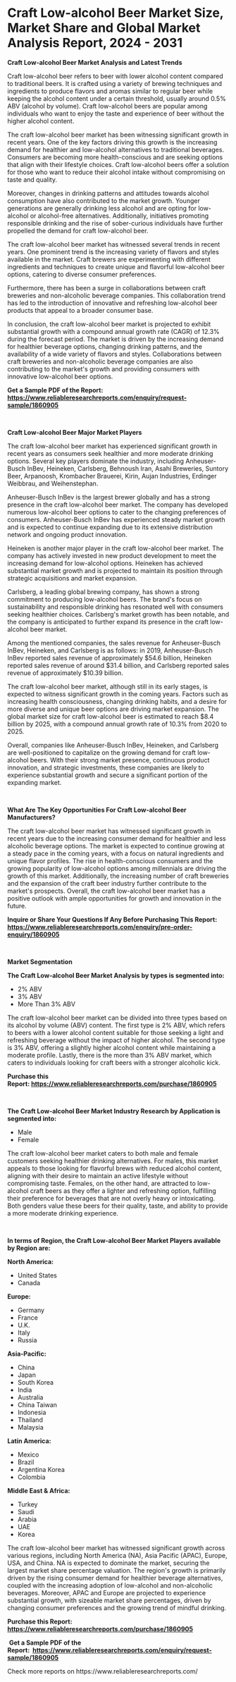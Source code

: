 <p><h1>Craft Low-alcohol Beer Market Size, Market Share and Global Market Analysis Report, 2024 - 2031</h1></p><p><strong>Craft Low-alcohol Beer Market Analysis and Latest Trends</strong></p>
<p><p>Craft low-alcohol beer refers to beer with lower alcohol content compared to traditional beers. It is crafted using a variety of brewing techniques and ingredients to produce flavors and aromas similar to regular beer while keeping the alcohol content under a certain threshold, usually around 0.5% ABV (alcohol by volume). Craft low-alcohol beers are popular among individuals who want to enjoy the taste and experience of beer without the higher alcohol content.</p><p>The craft low-alcohol beer market has been witnessing significant growth in recent years. One of the key factors driving this growth is the increasing demand for healthier and low-alcohol alternatives to traditional beverages. Consumers are becoming more health-conscious and are seeking options that align with their lifestyle choices. Craft low-alcohol beers offer a solution for those who want to reduce their alcohol intake without compromising on taste and quality.</p><p>Moreover, changes in drinking patterns and attitudes towards alcohol consumption have also contributed to the market growth. Younger generations are generally drinking less alcohol and are opting for low-alcohol or alcohol-free alternatives. Additionally, initiatives promoting responsible drinking and the rise of sober-curious individuals have further propelled the demand for craft low-alcohol beer.</p><p>The craft low-alcohol beer market has witnessed several trends in recent years. One prominent trend is the increasing variety of flavors and styles available in the market. Craft brewers are experimenting with different ingredients and techniques to create unique and flavorful low-alcohol beer options, catering to diverse consumer preferences.</p><p>Furthermore, there has been a surge in collaborations between craft breweries and non-alcoholic beverage companies. This collaboration trend has led to the introduction of innovative and refreshing low-alcohol beer products that appeal to a broader consumer base.</p><p>In conclusion, the craft low-alcohol beer market is projected to exhibit substantial growth with a compound annual growth rate (CAGR) of 12.3% during the forecast period. The market is driven by the increasing demand for healthier beverage options, changing drinking patterns, and the availability of a wide variety of flavors and styles. Collaborations between craft breweries and non-alcoholic beverage companies are also contributing to the market's growth and providing consumers with innovative low-alcohol beer options.</p></p>
<p><strong>Get a Sample PDF of the Report:&nbsp; <a href="https://www.reliableresearchreports.com/enquiry/request-sample/1860905">https://www.reliableresearchreports.com/enquiry/request-sample/1860905</a></strong></p>
<p>&nbsp;</p>
<p><strong>Craft Low-alcohol Beer Major Market Players</strong></p>
<p><p>The craft low-alcohol beer market has experienced significant growth in recent years as consumers seek healthier and more moderate drinking options. Several key players dominate the industry, including Anheuser-Busch InBev, Heineken, Carlsberg, Behnoush Iran, Asahi Breweries, Suntory Beer, Arpanoosh, Krombacher Brauerei, Kirin, Aujan Industries, Erdinger Weibbrau, and Weihenstephan.</p><p>Anheuser-Busch InBev is the largest brewer globally and has a strong presence in the craft low-alcohol beer market. The company has developed numerous low-alcohol beer options to cater to the changing preferences of consumers. Anheuser-Busch InBev has experienced steady market growth and is expected to continue expanding due to its extensive distribution network and ongoing product innovation.</p><p>Heineken is another major player in the craft low-alcohol beer market. The company has actively invested in new product development to meet the increasing demand for low-alcohol options. Heineken has achieved substantial market growth and is projected to maintain its position through strategic acquisitions and market expansion.</p><p>Carlsberg, a leading global brewing company, has shown a strong commitment to producing low-alcohol beers. The brand's focus on sustainability and responsible drinking has resonated well with consumers seeking healthier choices. Carlsberg's market growth has been notable, and the company is anticipated to further expand its presence in the craft low-alcohol beer market.</p><p>Among the mentioned companies, the sales revenue for Anheuser-Busch InBev, Heineken, and Carlsberg is as follows: in 2019, Anheuser-Busch InBev reported sales revenue of approximately $54.6 billion, Heineken reported sales revenue of around $31.4 billion, and Carlsberg reported sales revenue of approximately $10.39 billion.</p><p>The craft low-alcohol beer market, although still in its early stages, is expected to witness significant growth in the coming years. Factors such as increasing health consciousness, changing drinking habits, and a desire for more diverse and unique beer options are driving market expansion. The global market size for craft low-alcohol beer is estimated to reach $8.4 billion by 2025, with a compound annual growth rate of 10.3% from 2020 to 2025.</p><p>Overall, companies like Anheuser-Busch InBev, Heineken, and Carlsberg are well-positioned to capitalize on the growing demand for craft low-alcohol beers. With their strong market presence, continuous product innovation, and strategic investments, these companies are likely to experience substantial growth and secure a significant portion of the expanding market.</p></p>
<p>&nbsp;</p>
<p><strong>What Are The Key Opportunities For Craft Low-alcohol Beer Manufacturers?</strong></p>
<p><p>The craft low-alcohol beer market has witnessed significant growth in recent years due to the increasing consumer demand for healthier and less alcoholic beverage options. The market is expected to continue growing at a steady pace in the coming years, with a focus on natural ingredients and unique flavor profiles. The rise in health-conscious consumers and the growing popularity of low-alcohol options among millennials are driving the growth of this market. Additionally, the increasing number of craft breweries and the expansion of the craft beer industry further contribute to the market's prospects. Overall, the craft low-alcohol beer market has a positive outlook with ample opportunities for growth and innovation in the future.</p></p>
<p><strong>Inquire or Share Your Questions If Any Before Purchasing This Report: <a href="https://www.reliableresearchreports.com/enquiry/pre-order-enquiry/1860905">https://www.reliableresearchreports.com/enquiry/pre-order-enquiry/1860905</a></strong></p>
<p>&nbsp;</p>
<p><strong>Market Segmentation</strong></p>
<p><strong>The Craft Low-alcohol Beer Market Analysis by types is segmented into:</strong></p>
<p><ul><li>2% ABV</li><li>3% ABV</li><li>More Than 3% ABV</li></ul></p>
<p><p>The craft low-alcohol beer market can be divided into three types based on its alcohol by volume (ABV) content. The first type is 2% ABV, which refers to beers with a lower alcohol content suitable for those seeking a light and refreshing beverage without the impact of higher alcohol. The second type is 3% ABV, offering a slightly higher alcohol content while maintaining a moderate profile. Lastly, there is the more than 3% ABV market, which caters to individuals looking for craft beers with a stronger alcoholic kick.</p></p>
<p><strong>Purchase this Report:&nbsp;<a href="https://www.reliableresearchreports.com/purchase/1860905">https://www.reliableresearchreports.com/purchase/1860905</a></strong></p>
<p>&nbsp;</p>
<p><strong>The Craft Low-alcohol Beer Market Industry Research by Application is segmented into:</strong></p>
<p><ul><li>Male</li><li>Female</li></ul></p>
<p><p>The craft low-alcohol beer market caters to both male and female customers seeking healthier drinking alternatives. For males, this market appeals to those looking for flavorful brews with reduced alcohol content, aligning with their desire to maintain an active lifestyle without compromising taste. Females, on the other hand, are attracted to low-alcohol craft beers as they offer a lighter and refreshing option, fulfilling their preference for beverages that are not overly heavy or intoxicating. Both genders value these beers for their quality, taste, and ability to provide a more moderate drinking experience.</p></p>
<p>&nbsp;</p>
<p><strong>In terms of Region, the Craft Low-alcohol Beer Market Players available by Region are:</strong></p>
<p>
    <p> <strong> North America: </strong>
        <ul>
            <li>United States</li>
            <li>Canada</li>
        </ul>
        </p> 
    <p> <strong> Europe: </strong>
        <ul>
            <li>Germany</li>
            <li>France</li>
            <li>U.K.</li>
            <li>Italy</li>
            <li>Russia</li>
        </ul>
        </p> 
    <p> <strong> Asia-Pacific: </strong>
        <ul>
            <li>China</li>
            <li>Japan</li>
            <li>South Korea</li>
            <li>India</li>
            <li>Australia</li>
            <li>China Taiwan</li>
            <li>Indonesia</li>
            <li>Thailand</li>
            <li>Malaysia</li>
        </ul>
        </p> 
    <p> <strong> Latin America: </strong>
        <ul>
            <li>Mexico</li>
            <li>Brazil</li>
            <li>Argentina Korea</li>
            <li>Colombia</li>
        </ul>
        </p> 
    <p> <strong> Middle East & Africa: </strong>
        <ul>
            <li>Turkey</li>
            <li>Saudi</li>
            <li>Arabia</li>
            <li>UAE</li>
            <li>Korea</li>
        </ul>
    </p>
    </p>
<p><p>The craft low-alcohol beer market has witnessed significant growth across various regions, including North America (NA), Asia Pacific (APAC), Europe, USA, and China. NA is expected to dominate the market, securing the largest market share percentage valuation. The region's growth is primarily driven by the rising consumer demand for healthier beverage alternatives, coupled with the increasing adoption of low-alcohol and non-alcoholic beverages. Moreover, APAC and Europe are projected to experience substantial growth, with sizeable market share percentages, driven by changing consumer preferences and the growing trend of mindful drinking.</p></p>
<p><strong>Purchase this Report: <a href="https://www.reliableresearchreports.com/purchase/1860905">https://www.reliableresearchreports.com/purchase/1860905</a></strong></p>
<p>&nbsp;<strong>Get a Sample PDF of the Report:&nbsp;&nbsp;<a href="https://www.reliableresearchreports.com/enquiry/request-sample/1860905">https://www.reliableresearchreports.com/enquiry/request-sample/1860905</a></strong></p>
<p><strong></strong></p>
<p>Check more reports on https://www.reliableresearchreports.com/</p>